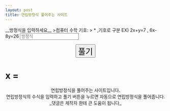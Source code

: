 ```yaml
---
layout: post
title: 연립방정식 풀어주는 사이트
---
```


<script src="https://cdn.jsdelivr.net/npm/nerdamer@0.7.16/nerdamer.core.js"></script>
<script src="https://cdn.jsdelivr.net/npm/nerdamer@0.7.16/Algebra.js"></script>
<script src="https://cdn.jsdelivr.net/npm/nerdamer@0.7.16/Calculus.js"></script>
<script src="https://cdn.jsdelivr.net/npm/nerdamer@0.7.16/Solve.js"></script>
<link href="https://stackpath.bootstrapcdn.com/bootstrap/4.1.3/css/bootstrap.min.css" rel="stylesheet" integrity="sha384-MCw98/SFnGE8fJT3GXwEOngsV7Zt27NXFoaoApmYm81iuXoPkFOJwJ8ERdknLPMO" crossorigin="anonymous">
__방정식을 입력하세요__
>컴퓨터 수학 기호:
> * ,기호로 구분 
EX) 2x+y=7 , 6x-8y=26

<input id="boxer" type="text" class="form-control" placeholder="방정식" aria-label="eq" aria-describedby="basic-addon1">
<p style="text-align:center;">
    <button class="btn" style="font-size:25px;" onclick="solve()">풀기</button>
    <h1 id="whatisX">x =</h1>
</p>

<script>
    function solve(){
        var data = document.getElementById('boxer').value;
        document.getElementById('whatisX').innerHTML = 'x = '+ nerdamer.solveEquations(data.split(",")).toString().replace("/","÷").replace("[","").replace("]","");
    }
</script>

<p style="text-align:center;">
연립방정식을 풀어주는 사이트입니다.<br>
연립방정식의 수식을 입력하고 풀기 버튼을 누르면 자동으로 연립방정식을 풀어줍니다.
_댓글은 제작자 한테 큰 도움이 됩니다_
</p>
